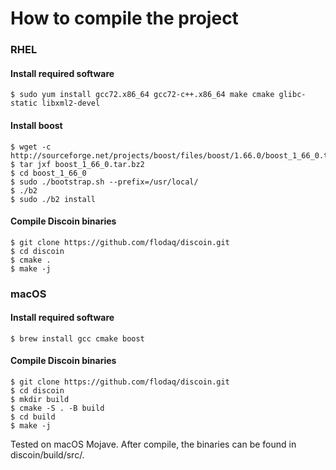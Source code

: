 # How to compile the project
### RHEL
#### Install required software
```
$ sudo yum install gcc72.x86_64 gcc72-c++.x86_64 make cmake glibc-static libxml2-devel 
```
#### Install boost
```
$ wget -c http://sourceforge.net/projects/boost/files/boost/1.66.0/boost_1_66_0.tar.bz2
$ tar jxf boost_1_66_0.tar.bz2
$ cd boost_1_66_0
$ sudo ./bootstrap.sh --prefix=/usr/local/
$ ./b2
$ sudo ./b2 install 
```
#### Compile Discoin binaries
```
$ git clone https://github.com/flodaq/discoin.git
$ cd discoin
$ cmake .
$ make -j
```
### macOS
#### Install required software
```
$ brew install gcc cmake boost
```
#### Compile Discoin binaries
```
$ git clone https://github.com/flodaq/discoin.git
$ cd discoin
$ mkdir build
$ cmake -S . -B build
$ cd build
$ make -j
```
Tested on macOS Mojave. After compile, the binaries can be found in discoin/build/src/.
